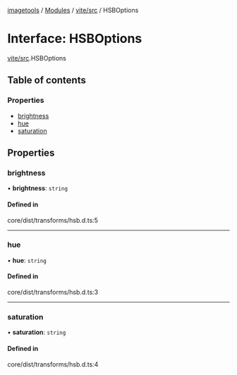 [imagetools](../README.md) / [Modules](../modules.md) / [vite/src](../modules/vite_src.md) / HSBOptions

# Interface: HSBOptions

[vite/src](../modules/vite_src.md).HSBOptions

## Table of contents

### Properties

- [brightness](vite_src.HSBOptions.md#brightness)
- [hue](vite_src.HSBOptions.md#hue)
- [saturation](vite_src.HSBOptions.md#saturation)

## Properties

### brightness

• **brightness**: `string`

#### Defined in

core/dist/transforms/hsb.d.ts:5

___

### hue

• **hue**: `string`

#### Defined in

core/dist/transforms/hsb.d.ts:3

___

### saturation

• **saturation**: `string`

#### Defined in

core/dist/transforms/hsb.d.ts:4
